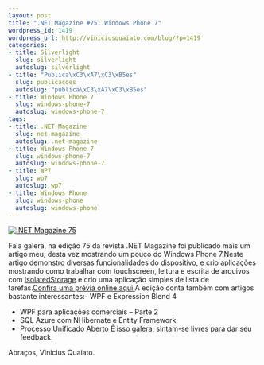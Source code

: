 ```yaml
--- 
layout: post
title: ".NET Magazine #75: Windows Phone 7"
wordpress_id: 1419
wordpress_url: http://viniciusquaiato.com/blog/?p=1419
categories: 
- title: Silverlight
  slug: silverlight
  autoslug: silverlight
- title: "Publica\xC3\xA7\xC3\xB5es"
  slug: publicacoes
  autoslug: "publica\xC3\xA7\xC3\xB5es"
- title: Windows Phone 7
  slug: windows-phone-7
  autoslug: windows-phone-7
tags: 
- title: .NET Magazine
  slug: net-magazine
  autoslug: .net-magazine
- title: Windows Phone 7
  slug: windows-phone-7
  autoslug: windows-phone-7
- title: WP7
  slug: wp7
  autoslug: wp7
- title: Windows Phone
  slug: windows-phone
  autoslug: windows-phone
---
```



[![.NET Magazine 75](http://viniciusquaiato.com/images_posts/capa_net75_M.jpg ".NET Magazine 75")](http://viniciusquaiato.com/images_posts/capa_net75_M.jpg)

Fala galera, na edição 75 da revista .NET Magazine foi publicado mais um artigo meu, desta vez mostrando um pouco do Windows Phone 7.Neste artigo demonstro diversas funcionalidades do dispositivo, e crio aplicações mostrando como trabalhar com touchscreen, leitura e escrita de arquivos com [IsolatedStorage](http://msdn.microsoft.com/en-us/library/3ak841sy(VS.80).aspx) e crio uma aplicação simples de lista de tarefas.[Confira uma prévia online aqui.](http://www.devmedia.com.br/post-17464-Windows-Phone-7.html)A edição conta também com artigos bastante interessantes:- WPF e Expression Blend 4
- WPF para aplicações comerciais – Parte 2 
- SQL Azure com NHibernate e Entity Framework 
- Processo Unificado Aberto
É isso galera, sintam-se livres para dar seu feedback.

Abraços,
Vinicius Quaiato.
